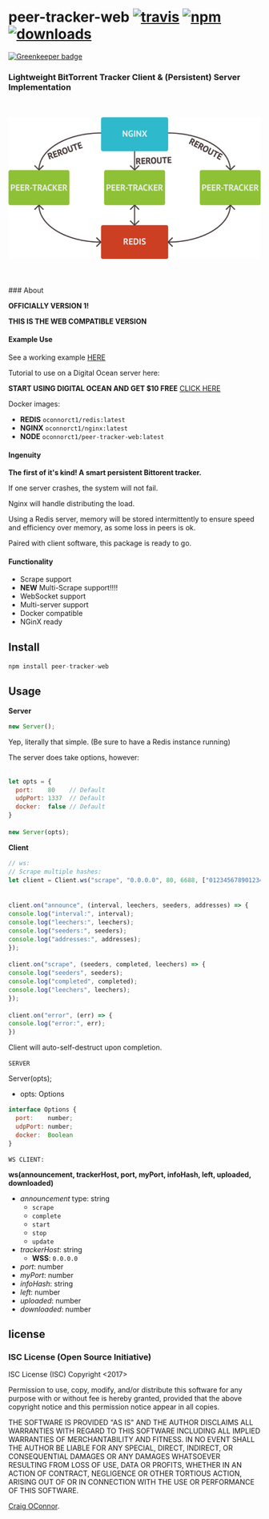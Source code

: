 # peer-tracker-web [![travis][travis-image]][travis-url] [![npm][npm-image]][npm-url] [![downloads][downloads-image]][downloads-url]

[![Greenkeeper badge](https://badges.greenkeeper.io/CraigglesO/peer-tracker-web.svg)](https://greenkeeper.io/)

[travis-image]: https://travis-ci.org/CraigglesO/peer-tracker-web.svg?branch=master
[travis-url]: https://travis-ci.org/CraigglesO/peer-tracker-web
[npm-image]: https://img.shields.io/npm/v/peer-tracker-web.svg
[npm-url]: https://npmjs.org/package/peer-tracker-web
[downloads-image]: https://img.shields.io/npm/dm/peer-tracker-web.svg
[downloads-url]: https://npmjs.org/package/peer-tracker-web

### Lightweight BitTorrent Tracker Client & (Persistent) Server Implementation
<br />
<br />
<div align="center">
  <img src ="https://github.com/CraigglesO/peer-tracker-web/blob/master/img/tracker.png" />
</div>
<br />
<br />
<br />
### About

**OFFICIALLY VERSION 1!**

**THIS IS THE WEB COMPATIBLE VERSION**

#### Example Use

See a working example [HERE](http://tracker.empire-js.us/stat)

Tutorial to use on a Digital Ocean server here:

**START USING DIGITAL OCEAN AND GET $10 FREE**
[CLICK HERE](https://m.do.co/c/d93e8feef9dc)

Docker images:
  * **REDIS** `oconnorct1/redis:latest`
  * **NGINX** `oconnorct1/nginx:latest`
  * **NODE**  `oconnorct1/peer-tracker-web:latest`

#### Ingenuity

**The first of it's kind! A smart persistent Bittorent tracker.**

If one server crashes, the system will not fail.

Nginx will handle distributing the load.

Using a Redis server, memory will be stored intermittently to ensure speed and efficiency over memory, as some loss in peers is ok.

Paired with client software, this package is ready to go.

#### Functionality

* Scrape support
* **NEW** Multi-Scrape support!!!!
* WebSocket support
* Multi-server support
* Docker compatible
* NGinX ready

## Install

``` javascript
npm install peer-tracker-web

```

## Usage

  **Server**
``` javascript
new Server();
```

Yep, literally that simple.
(Be sure to have a Redis instance running)

The server does take options, however:

``` javascript

let opts = {
  port:    80    // Default
  udpPort: 1337  // Default
  docker:  false // Default
}

new Server(opts);
```

  **Client**
  ``` javascript
// ws:
// Scrape multiple hashes:
let client = Client.ws("scrape", "0.0.0.0", 80, 6688, ["0123456789012345678901234567890123456789", "0123456789012345678901234567890123456789"], 0, 0, 0);


client.on("announce", (interval, leechers, seeders, addresses) => {
  console.log("interval:", interval);
  console.log("leechers:", leechers);
  console.log("seeders:", seeders);
  console.log("addresses:", addresses);
});

client.on("scrape", (seeders, completed, leechers) => {
  console.log("seeders", seeders);
  console.log("completed", completed);
  console.log("leechers", leechers);
});

client.on("error", (err) => {
  console.log("error:", err);
})

  ```

Client will auto-self-destruct upon completion.

`SERVER`

Server(opts);
  * opts: Options

``` javascript
interface Options {
  port:    number;
  udpPort: number;
  docker:  Boolean
}
```

`WS CLIENT:`

**ws(announcement, trackerHost, port, myPort, infoHash, left, uploaded, downloaded)**
  * _announcement_ type: string
    * `scrape`
    * `complete`
    * `start`
    * `stop`
    * `update`
  * _trackerHost_: string
    * **WSS**: `0.0.0.0`
  * _port_: number
  * _myPort_: number
  * _infoHash_: string
  * _left_: number
  * _uploaded_: number
  * _downloaded_: number



## license

### ISC License (Open Source Initiative)

ISC License (ISC)
Copyright <2017> <Craig OConnor>

Permission to use, copy, modify, and/or distribute this software for any purpose with or without fee is hereby granted, provided that the above copyright notice and this permission notice appear in all copies.

THE SOFTWARE IS PROVIDED "AS IS" AND THE AUTHOR DISCLAIMS ALL WARRANTIES WITH REGARD TO THIS SOFTWARE INCLUDING ALL IMPLIED WARRANTIES OF MERCHANTABILITY AND FITNESS. IN NO EVENT SHALL THE AUTHOR BE LIABLE FOR ANY SPECIAL, DIRECT, INDIRECT, OR CONSEQUENTIAL DAMAGES OR ANY DAMAGES WHATSOEVER RESULTING FROM LOSS OF USE, DATA OR PROFITS, WHETHER IN AN ACTION OF CONTRACT, NEGLIGENCE OR OTHER TORTIOUS ACTION, ARISING OUT OF OR IN CONNECTION WITH THE USE OR PERFORMANCE OF THIS SOFTWARE.

[Craig OConnor](http://connor-craig.us).
